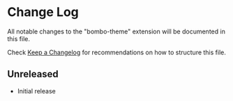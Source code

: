 # Change Log

All notable changes to the "bombo-theme" extension will be documented in this file.

Check [Keep a Changelog](http://keepachangelog.com/) for recommendations on how to structure this file.

## Unreleased

- Initial release
